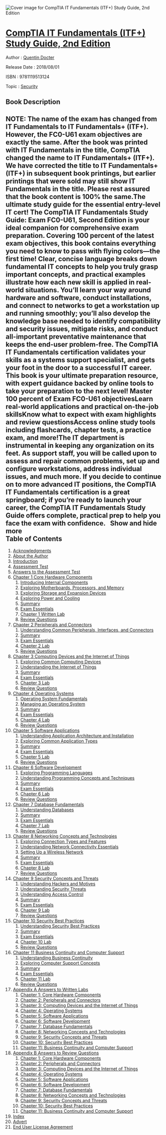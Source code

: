 ![Cover image for CompTIA IT Fundamentals (ITF+) Study Guide, 2nd Edition](https://imgdetail.ebookreading.net/cover/cover/20200215/EB9781119513124.jpg)

[CompTIA IT Fundamentals (ITF+) Study Guide, 2nd Edition](https://ebookreading.net/view/book/CompTIA+IT+Fundamentals+%28ITF%2B%29+Study+Guide%2C+2nd+Edition-EB9781119513124_1.html "CompTIA IT Fundamentals (ITF+) Study Guide, 2nd Edition")
====================================================================================================================

Author : [Quentin Docter](https://ebookreading.net/search/author/Quentin+Docter)

Release Date : 2018/08/01

ISBN : 9781119513124

Topic : [Security](https://ebookreading.net/search/category/security)

Book Description
-----------------

 NOTE: The name of the exam has changed from IT Fundamentals to IT Fundamentals+ (ITF+). However, the FC0-U61 exam objectives are exactly the same. After the book was printed with IT Fundamentals in the title, CompTIA changed the name to IT Fundamentals+ (ITF+). We have corrected the title to IT Fundamentals+ (ITF+) in subsequent book printings, but earlier printings that were sold may still show IT Fundamentals in the title. Please rest assured that the book content is 100% the same.The ultimate study guide for the essential entry-level IT cert!
The CompTIA IT Fundamentals Study Guide: Exam FC0-U61, Second Edition is your ideal companion for comprehensive exam preparation. Covering 100 percent of the latest exam objectives, this book contains everything you need to know to pass with flying colors—the first time! Clear, concise language breaks down fundamental IT concepts to help you truly grasp important concepts, and practical examples illustrate how each new skill is applied in real-world situations. You’ll learn your way around hardware and software, conduct installations, and connect to networks to get a workstation up and running smoothly; you’ll also develop the knowledge base needed to identify compatibility and security issues, mitigate risks, and conduct all-important preventative maintenance that keeps the end-user problem-free.
The CompTIA IT Fundamentals certification validates your skills as a systems support specialist, and gets your foot in the door to a successful IT career. This book is your ultimate preparation resource, with expert guidance backed by online tools to take your preparation to the next level!
Master 100 percent of Exam FC0-U61 objectivesLearn real-world applications and practical on-the-job skillsKnow what to expect with exam highlights and review questionsAccess online study tools including flashcards, chapter tests, a practice exam, and more!The IT department is instrumental in keeping any organization on its feet. As support staff, you will be called upon to assess and repair common problems, set up and configure workstations, address individual issues, and much more. If you decide to continue on to more advanced IT positions, the CompTIA IT Fundamentals certification is a great springboard; if you’re ready to launch your career, the CompTIA IT Fundamentals Study Guide offers complete, practical prep to help you face the exam with confidence.  
        Show and hide more                
Table of Contents
-----------------

1. [Acknowledgments](https://ebookreading.net/view/book/CompTIA+IT+Fundamentals+%28ITF%2B%29+Study+Guide%2C+2nd+Edition-EB9781119513124_6.html)
1. [About the Author](https://ebookreading.net/view/book/CompTIA+IT+Fundamentals+%28ITF%2B%29+Study+Guide%2C+2nd+Edition-EB9781119513124_7.html)
1. [Introduction](https://ebookreading.net/view/book/CompTIA+IT+Fundamentals+%28ITF%2B%29+Study+Guide%2C+2nd+Edition-EB9781119513124_10.html)
1. [Assessment Test](https://ebookreading.net/view/book/CompTIA+IT+Fundamentals+%28ITF%2B%29+Study+Guide%2C+2nd+Edition-EB9781119513124_11.html)
1. [Answers to the Assessment Test](https://ebookreading.net/view/book/CompTIA+IT+Fundamentals+%28ITF%2B%29+Study+Guide%2C+2nd+Edition-EB9781119513124_12.html)
1. [Chapter 1 Core Hardware Components](https://ebookreading.net/view/book/CompTIA+IT+Fundamentals+%28ITF%2B%29+Study+Guide%2C+2nd+Edition-EB9781119513124_13.html)
    1. [Introducing Internal Components](https://ebookreading.net/view/book/CompTIA+IT+Fundamentals+%28ITF%2B%29+Study+Guide%2C+2nd+Edition-EB9781119513124_13.html#c1_usec0002)
    1. [Exploring Motherboards, Processors, and Memory](https://ebookreading.net/view/book/CompTIA+IT+Fundamentals+%28ITF%2B%29+Study+Guide%2C+2nd+Edition-EB9781119513124_13.html#c1_usec0003)
    1. [Exploring Storage and Expansion Devices](https://ebookreading.net/view/book/CompTIA+IT+Fundamentals+%28ITF%2B%29+Study+Guide%2C+2nd+Edition-EB9781119513124_13.html#c1_usec0028)
    1. [Exploring Power and Cooling](https://ebookreading.net/view/book/CompTIA+IT+Fundamentals+%28ITF%2B%29+Study+Guide%2C+2nd+Edition-EB9781119513124_13.html#c1_usec0038)
    1. [Summary](https://ebookreading.net/view/book/CompTIA+IT+Fundamentals+%28ITF%2B%29+Study+Guide%2C+2nd+Edition-EB9781119513124_13.html#c1_usec0045)
    1. [Exam Essentials](https://ebookreading.net/view/book/CompTIA+IT+Fundamentals+%28ITF%2B%29+Study+Guide%2C+2nd+Edition-EB9781119513124_13.html#c1_usec0046)
    1. [Chapter 1 Written Lab](https://ebookreading.net/view/book/CompTIA+IT+Fundamentals+%28ITF%2B%29+Study+Guide%2C+2nd+Edition-EB9781119513124_13.html#c1_usec0047)
    1. [Review Questions](https://ebookreading.net/view/book/CompTIA+IT+Fundamentals+%28ITF%2B%29+Study+Guide%2C+2nd+Edition-EB9781119513124_13.html#c01-exsec-0001)
1. [Chapter 2 Peripherals and Connectors](https://ebookreading.net/view/book/CompTIA+IT+Fundamentals+%28ITF%2B%29+Study+Guide%2C+2nd+Edition-EB9781119513124_14.html)
    1. [Understanding Common Peripherals, Interfaces, and Connectors](https://ebookreading.net/view/book/CompTIA+IT+Fundamentals+%28ITF%2B%29+Study+Guide%2C+2nd+Edition-EB9781119513124_14.html#c2_usec0002)
    1. [Summary](https://ebookreading.net/view/book/CompTIA+IT+Fundamentals+%28ITF%2B%29+Study+Guide%2C+2nd+Edition-EB9781119513124_14.html#c2_usec0064)
    1. [Exam Essentials](https://ebookreading.net/view/book/CompTIA+IT+Fundamentals+%28ITF%2B%29+Study+Guide%2C+2nd+Edition-EB9781119513124_14.html#c2_usec0065)
    1. [Chapter 2 Lab](https://ebookreading.net/view/book/CompTIA+IT+Fundamentals+%28ITF%2B%29+Study+Guide%2C+2nd+Edition-EB9781119513124_14.html#c2_usec0066)
    1. [Review Questions](https://ebookreading.net/view/book/CompTIA+IT+Fundamentals+%28ITF%2B%29+Study+Guide%2C+2nd+Edition-EB9781119513124_14.html#c02-exsec-0001)
1. [Chapter 3 Computing Devices and the Internet of Things](https://ebookreading.net/view/book/CompTIA+IT+Fundamentals+%28ITF%2B%29+Study+Guide%2C+2nd+Edition-EB9781119513124_15.html)
    1. [Exploring Common Computing Devices](https://ebookreading.net/view/book/CompTIA+IT+Fundamentals+%28ITF%2B%29+Study+Guide%2C+2nd+Edition-EB9781119513124_15.html#c3_usec0002)
    1. [Understanding the Internet of Things](https://ebookreading.net/view/book/CompTIA+IT+Fundamentals+%28ITF%2B%29+Study+Guide%2C+2nd+Edition-EB9781119513124_15.html#c3_usec0032)
    1. [Summary](https://ebookreading.net/view/book/CompTIA+IT+Fundamentals+%28ITF%2B%29+Study+Guide%2C+2nd+Edition-EB9781119513124_15.html#c3_usec0046)
    1. [Exam Essentials](https://ebookreading.net/view/book/CompTIA+IT+Fundamentals+%28ITF%2B%29+Study+Guide%2C+2nd+Edition-EB9781119513124_15.html#c3_usec0047)
    1. [Chapter 3 Lab](https://ebookreading.net/view/book/CompTIA+IT+Fundamentals+%28ITF%2B%29+Study+Guide%2C+2nd+Edition-EB9781119513124_15.html#c3_usec0048)
    1. [Review Questions](https://ebookreading.net/view/book/CompTIA+IT+Fundamentals+%28ITF%2B%29+Study+Guide%2C+2nd+Edition-EB9781119513124_15.html#c03-exsec-0001)
1. [Chapter 4 Operating Systems](https://ebookreading.net/view/book/CompTIA+IT+Fundamentals+%28ITF%2B%29+Study+Guide%2C+2nd+Edition-EB9781119513124_16.html)
    1. [Operating System Fundamentals](https://ebookreading.net/view/book/CompTIA+IT+Fundamentals+%28ITF%2B%29+Study+Guide%2C+2nd+Edition-EB9781119513124_16.html#c4_usec0002)
    1. [Managing an Operating System](https://ebookreading.net/view/book/CompTIA+IT+Fundamentals+%28ITF%2B%29+Study+Guide%2C+2nd+Edition-EB9781119513124_16.html#c4_usec0039)
    1. [Summary](https://ebookreading.net/view/book/CompTIA+IT+Fundamentals+%28ITF%2B%29+Study+Guide%2C+2nd+Edition-EB9781119513124_16.html#c4_usec0053)
    1. [Exam Essentials](https://ebookreading.net/view/book/CompTIA+IT+Fundamentals+%28ITF%2B%29+Study+Guide%2C+2nd+Edition-EB9781119513124_16.html#c4_usec0054)
    1. [Chapter 4 Lab](https://ebookreading.net/view/book/CompTIA+IT+Fundamentals+%28ITF%2B%29+Study+Guide%2C+2nd+Edition-EB9781119513124_16.html#c4_usec0055)
    1. [Review Questions](https://ebookreading.net/view/book/CompTIA+IT+Fundamentals+%28ITF%2B%29+Study+Guide%2C+2nd+Edition-EB9781119513124_16.html#c04-exsec-0001)
1. [Chapter 5 Software Applications](https://ebookreading.net/view/book/CompTIA+IT+Fundamentals+%28ITF%2B%29+Study+Guide%2C+2nd+Edition-EB9781119513124_17.html)
    1. [Understanding Application Architecture and Installation](https://ebookreading.net/view/book/CompTIA+IT+Fundamentals+%28ITF%2B%29+Study+Guide%2C+2nd+Edition-EB9781119513124_17.html#c5_usec0002)
    1. [Exploring Common Application Types](https://ebookreading.net/view/book/CompTIA+IT+Fundamentals+%28ITF%2B%29+Study+Guide%2C+2nd+Edition-EB9781119513124_17.html#c5_usec0021)
    1. [Summary](https://ebookreading.net/view/book/CompTIA+IT+Fundamentals+%28ITF%2B%29+Study+Guide%2C+2nd+Edition-EB9781119513124_17.html#c5_usec0063)
    1. [Exam Essentials](https://ebookreading.net/view/book/CompTIA+IT+Fundamentals+%28ITF%2B%29+Study+Guide%2C+2nd+Edition-EB9781119513124_17.html#c5_usec0064)
    1. [Chapter 5 Lab](https://ebookreading.net/view/book/CompTIA+IT+Fundamentals+%28ITF%2B%29+Study+Guide%2C+2nd+Edition-EB9781119513124_17.html#c5_usec0065)
    1. [Review Questions](https://ebookreading.net/view/book/CompTIA+IT+Fundamentals+%28ITF%2B%29+Study+Guide%2C+2nd+Edition-EB9781119513124_17.html#c05-exsec-0001)
1. [Chapter 6 Software Development](https://ebookreading.net/view/book/CompTIA+IT+Fundamentals+%28ITF%2B%29+Study+Guide%2C+2nd+Edition-EB9781119513124_18.html)
    1. [Exploring Programming Languages](https://ebookreading.net/view/book/CompTIA+IT+Fundamentals+%28ITF%2B%29+Study+Guide%2C+2nd+Edition-EB9781119513124_18.html#c6_1)
    1. [Understanding Programming Concepts and Techniques](https://ebookreading.net/view/book/CompTIA+IT+Fundamentals+%28ITF%2B%29+Study+Guide%2C+2nd+Edition-EB9781119513124_18.html#c6_2)
    1. [Summary](https://ebookreading.net/view/book/CompTIA+IT+Fundamentals+%28ITF%2B%29+Study+Guide%2C+2nd+Edition-EB9781119513124_18.html#c6_3)
    1. [Exam Essentials](https://ebookreading.net/view/book/CompTIA+IT+Fundamentals+%28ITF%2B%29+Study+Guide%2C+2nd+Edition-EB9781119513124_18.html#c6_4)
    1. [Chapter 6 Lab](https://ebookreading.net/view/book/CompTIA+IT+Fundamentals+%28ITF%2B%29+Study+Guide%2C+2nd+Edition-EB9781119513124_18.html#c6_5)
    1. [Review Questions](https://ebookreading.net/view/book/CompTIA+IT+Fundamentals+%28ITF%2B%29+Study+Guide%2C+2nd+Edition-EB9781119513124_18.html#c6-exsec-0001)
1. [Chapter 7 Database Fundamentals](https://ebookreading.net/view/book/CompTIA+IT+Fundamentals+%28ITF%2B%29+Study+Guide%2C+2nd+Edition-EB9781119513124_19.html)
    1. [Understanding Databases](https://ebookreading.net/view/book/CompTIA+IT+Fundamentals+%28ITF%2B%29+Study+Guide%2C+2nd+Edition-EB9781119513124_19.html#c7_usec0002)
    1. [Summary](https://ebookreading.net/view/book/CompTIA+IT+Fundamentals+%28ITF%2B%29+Study+Guide%2C+2nd+Edition-EB9781119513124_19.html#c7_usec0027)
    1. [Exam Essentials](https://ebookreading.net/view/book/CompTIA+IT+Fundamentals+%28ITF%2B%29+Study+Guide%2C+2nd+Edition-EB9781119513124_19.html#c7_usec0028)
    1. [Chapter 7 Lab](https://ebookreading.net/view/book/CompTIA+IT+Fundamentals+%28ITF%2B%29+Study+Guide%2C+2nd+Edition-EB9781119513124_19.html#c7_usec0029)
    1. [Review Questions](https://ebookreading.net/view/book/CompTIA+IT+Fundamentals+%28ITF%2B%29+Study+Guide%2C+2nd+Edition-EB9781119513124_19.html#c7-exsec-0001)
1. [Chapter 8 Networking Concepts and Technologies](https://ebookreading.net/view/book/CompTIA+IT+Fundamentals+%28ITF%2B%29+Study+Guide%2C+2nd+Edition-EB9781119513124_20.html)
    1. [Exploring Connection Types and Features](https://ebookreading.net/view/book/CompTIA+IT+Fundamentals+%28ITF%2B%29+Study+Guide%2C+2nd+Edition-EB9781119513124_20.html#c8_usec0002)
    1. [Understanding Network Connectivity Essentials](https://ebookreading.net/view/book/CompTIA+IT+Fundamentals+%28ITF%2B%29+Study+Guide%2C+2nd+Edition-EB9781119513124_20.html#c8_usec0019)
    1. [Setting Up a Wireless Network](https://ebookreading.net/view/book/CompTIA+IT+Fundamentals+%28ITF%2B%29+Study+Guide%2C+2nd+Edition-EB9781119513124_20.html#c8_usec0037)
    1. [Summary](https://ebookreading.net/view/book/CompTIA+IT+Fundamentals+%28ITF%2B%29+Study+Guide%2C+2nd+Edition-EB9781119513124_20.html#c8_usec0056)
    1. [Exam Essentials](https://ebookreading.net/view/book/CompTIA+IT+Fundamentals+%28ITF%2B%29+Study+Guide%2C+2nd+Edition-EB9781119513124_20.html#c8_usec0057)
    1. [Chapter 8 Lab](https://ebookreading.net/view/book/CompTIA+IT+Fundamentals+%28ITF%2B%29+Study+Guide%2C+2nd+Edition-EB9781119513124_20.html#c8_usec0058)
    1. [Review Questions](https://ebookreading.net/view/book/CompTIA+IT+Fundamentals+%28ITF%2B%29+Study+Guide%2C+2nd+Edition-EB9781119513124_20.html#c8-exsec-0001)
1. [Chapter 9 Security Concepts and Threats](https://ebookreading.net/view/book/CompTIA+IT+Fundamentals+%28ITF%2B%29+Study+Guide%2C+2nd+Edition-EB9781119513124_21.html)
    1. [Understanding Hackers and Motives](https://ebookreading.net/view/book/CompTIA+IT+Fundamentals+%28ITF%2B%29+Study+Guide%2C+2nd+Edition-EB9781119513124_21.html#c9_usec0002)
    1. [Understanding Security Threats](https://ebookreading.net/view/book/CompTIA+IT+Fundamentals+%28ITF%2B%29+Study+Guide%2C+2nd+Edition-EB9781119513124_21.html#c9_usec0003)
    1. [Understanding Access Control](https://ebookreading.net/view/book/CompTIA+IT+Fundamentals+%28ITF%2B%29+Study+Guide%2C+2nd+Edition-EB9781119513124_21.html#c9_usec0037)
    1. [Summary](https://ebookreading.net/view/book/CompTIA+IT+Fundamentals+%28ITF%2B%29+Study+Guide%2C+2nd+Edition-EB9781119513124_21.html#c9_usec0048)
    1. [Exam Essentials](https://ebookreading.net/view/book/CompTIA+IT+Fundamentals+%28ITF%2B%29+Study+Guide%2C+2nd+Edition-EB9781119513124_21.html#c9_usec0049)
    1. [Chapter 9 Lab](https://ebookreading.net/view/book/CompTIA+IT+Fundamentals+%28ITF%2B%29+Study+Guide%2C+2nd+Edition-EB9781119513124_21.html#c9_usec0050)
    1. [Review Questions](https://ebookreading.net/view/book/CompTIA+IT+Fundamentals+%28ITF%2B%29+Study+Guide%2C+2nd+Edition-EB9781119513124_21.html#c9-exsec-0001)
1. [Chapter 10 Security Best Practices](https://ebookreading.net/view/book/CompTIA+IT+Fundamentals+%28ITF%2B%29+Study+Guide%2C+2nd+Edition-EB9781119513124_22.html)
    1. [Understanding Security Best Practices](https://ebookreading.net/view/book/CompTIA+IT+Fundamentals+%28ITF%2B%29+Study+Guide%2C+2nd+Edition-EB9781119513124_22.html#c10_usec0002)
    1. [Summary](https://ebookreading.net/view/book/CompTIA+IT+Fundamentals+%28ITF%2B%29+Study+Guide%2C+2nd+Edition-EB9781119513124_22.html#c10_usec0030)
    1. [Exam Essentials](https://ebookreading.net/view/book/CompTIA+IT+Fundamentals+%28ITF%2B%29+Study+Guide%2C+2nd+Edition-EB9781119513124_22.html#c10_usec0031)
    1. [Chapter 10 Lab](https://ebookreading.net/view/book/CompTIA+IT+Fundamentals+%28ITF%2B%29+Study+Guide%2C+2nd+Edition-EB9781119513124_22.html#c10_usec0032)
    1. [Review Questions](https://ebookreading.net/view/book/CompTIA+IT+Fundamentals+%28ITF%2B%29+Study+Guide%2C+2nd+Edition-EB9781119513124_22.html#c10-exsec-0001)
1. [Chapter 11 Business Continuity and Computer Support](https://ebookreading.net/view/book/CompTIA+IT+Fundamentals+%28ITF%2B%29+Study+Guide%2C+2nd+Edition-EB9781119513124_23.html)
    1. [Understanding Business Continuity](https://ebookreading.net/view/book/CompTIA+IT+Fundamentals+%28ITF%2B%29+Study+Guide%2C+2nd+Edition-EB9781119513124_23.html#c11_usec0002)
    1. [Exploring Computer Support Concepts](https://ebookreading.net/view/book/CompTIA+IT+Fundamentals+%28ITF%2B%29+Study+Guide%2C+2nd+Edition-EB9781119513124_23.html#c11_usec0018)
    1. [Summary](https://ebookreading.net/view/book/CompTIA+IT+Fundamentals+%28ITF%2B%29+Study+Guide%2C+2nd+Edition-EB9781119513124_23.html#c11_usec0058)
    1. [Exam Essentials](https://ebookreading.net/view/book/CompTIA+IT+Fundamentals+%28ITF%2B%29+Study+Guide%2C+2nd+Edition-EB9781119513124_23.html#c11_usec0059)
    1. [Chapter 11 Lab](https://ebookreading.net/view/book/CompTIA+IT+Fundamentals+%28ITF%2B%29+Study+Guide%2C+2nd+Edition-EB9781119513124_23.html#c11_usec0060)
    1. [Review Questions](https://ebookreading.net/view/book/CompTIA+IT+Fundamentals+%28ITF%2B%29+Study+Guide%2C+2nd+Edition-EB9781119513124_23.html#c11-exsec-0001)
1. [Appendix A Answers to Written Labs](https://ebookreading.net/view/book/CompTIA+IT+Fundamentals+%28ITF%2B%29+Study+Guide%2C+2nd+Edition-EB9781119513124_24.html)
    1. [Chapter 1: Core Hardware Components](https://ebookreading.net/view/book/CompTIA+IT+Fundamentals+%28ITF%2B%29+Study+Guide%2C+2nd+Edition-EB9781119513124_24.html#a01_usec0001)
    1. [Chapter 2: Peripherals and Connectors](https://ebookreading.net/view/book/CompTIA+IT+Fundamentals+%28ITF%2B%29+Study+Guide%2C+2nd+Edition-EB9781119513124_24.html#a01_usec0002)
    1. [Chapter 3: Computing Devices and the Internet of Things](https://ebookreading.net/view/book/CompTIA+IT+Fundamentals+%28ITF%2B%29+Study+Guide%2C+2nd+Edition-EB9781119513124_24.html#a01_usec0003)
    1. [Chapter 4: Operating Systems](https://ebookreading.net/view/book/CompTIA+IT+Fundamentals+%28ITF%2B%29+Study+Guide%2C+2nd+Edition-EB9781119513124_24.html#a01_usec0004)
    1. [Chapter 5: Software Applications](https://ebookreading.net/view/book/CompTIA+IT+Fundamentals+%28ITF%2B%29+Study+Guide%2C+2nd+Edition-EB9781119513124_24.html#a01_usec0005)
    1. [Chapter 6: Software Development](https://ebookreading.net/view/book/CompTIA+IT+Fundamentals+%28ITF%2B%29+Study+Guide%2C+2nd+Edition-EB9781119513124_24.html#a01_usec0006)
    1. [Chapter 7: Database Fundamentals](https://ebookreading.net/view/book/CompTIA+IT+Fundamentals+%28ITF%2B%29+Study+Guide%2C+2nd+Edition-EB9781119513124_24.html#a01_usec0007)
    1. [Chapter 8: Networking Concepts and Technologies](https://ebookreading.net/view/book/CompTIA+IT+Fundamentals+%28ITF%2B%29+Study+Guide%2C+2nd+Edition-EB9781119513124_24.html#a01_usec0008)
    1. [Chapter 9: Security Concepts and Threats](https://ebookreading.net/view/book/CompTIA+IT+Fundamentals+%28ITF%2B%29+Study+Guide%2C+2nd+Edition-EB9781119513124_24.html#a01_usec0009)
    1. [Chapter 10: Security Best Practices](https://ebookreading.net/view/book/CompTIA+IT+Fundamentals+%28ITF%2B%29+Study+Guide%2C+2nd+Edition-EB9781119513124_24.html#a01_usec0009a)
    1. [Chapter 11: Business Continuity and Computer Support](https://ebookreading.net/view/book/CompTIA+IT+Fundamentals+%28ITF%2B%29+Study+Guide%2C+2nd+Edition-EB9781119513124_24.html#a01_usec0010)
1. [Appendix B Answers to Review Questions](https://ebookreading.net/view/book/CompTIA+IT+Fundamentals+%28ITF%2B%29+Study+Guide%2C+2nd+Edition-EB9781119513124_25.html)
    1. [Chapter 1: Core Hardware Components](https://ebookreading.net/view/book/CompTIA+IT+Fundamentals+%28ITF%2B%29+Study+Guide%2C+2nd+Edition-EB9781119513124_25.html#b02_usec0001)
    1. [Chapter 2: Peripherals and Connectors](https://ebookreading.net/view/book/CompTIA+IT+Fundamentals+%28ITF%2B%29+Study+Guide%2C+2nd+Edition-EB9781119513124_25.html#b02_usec0002)
    1. [Chapter 3: Computing Devices and the Internet of Things](https://ebookreading.net/view/book/CompTIA+IT+Fundamentals+%28ITF%2B%29+Study+Guide%2C+2nd+Edition-EB9781119513124_25.html#b02_usec0003)
    1. [Chapter 4: Operating Systems](https://ebookreading.net/view/book/CompTIA+IT+Fundamentals+%28ITF%2B%29+Study+Guide%2C+2nd+Edition-EB9781119513124_25.html#b02_usec0004)
    1. [Chapter 5: Software Applications](https://ebookreading.net/view/book/CompTIA+IT+Fundamentals+%28ITF%2B%29+Study+Guide%2C+2nd+Edition-EB9781119513124_25.html#b02_usec0005)
    1. [Chapter 6: Software Development](https://ebookreading.net/view/book/CompTIA+IT+Fundamentals+%28ITF%2B%29+Study+Guide%2C+2nd+Edition-EB9781119513124_25.html#b02_usec0006)
    1. [Chapter 7: Database Fundamentals](https://ebookreading.net/view/book/CompTIA+IT+Fundamentals+%28ITF%2B%29+Study+Guide%2C+2nd+Edition-EB9781119513124_25.html#b02_usec0007)
    1. [Chapter 8: Networking Concepts and Technologies](https://ebookreading.net/view/book/CompTIA+IT+Fundamentals+%28ITF%2B%29+Study+Guide%2C+2nd+Edition-EB9781119513124_25.html#b02_usec0008)
    1. [Chapter 9: Security Concepts and Threats](https://ebookreading.net/view/book/CompTIA+IT+Fundamentals+%28ITF%2B%29+Study+Guide%2C+2nd+Edition-EB9781119513124_25.html#b02_usec0009)
    1. [Chapter 10: Security Best Practices](https://ebookreading.net/view/book/CompTIA+IT+Fundamentals+%28ITF%2B%29+Study+Guide%2C+2nd+Edition-EB9781119513124_25.html#b02_usec0010)
    1. [Chapter 11: Business Continuity and Computer Support](https://ebookreading.net/view/book/CompTIA+IT+Fundamentals+%28ITF%2B%29+Study+Guide%2C+2nd+Edition-EB9781119513124_25.html#b02_usec0011)
1. [Index](https://ebookreading.net/view/book/CompTIA+IT+Fundamentals+%28ITF%2B%29+Study+Guide%2C+2nd+Edition-EB9781119513124_26.html)
1. [Advert](https://ebookreading.net/view/book/CompTIA+IT+Fundamentals+%28ITF%2B%29+Study+Guide%2C+2nd+Edition-EB9781119513124_27.html)
1. [End User License Agreement](https://ebookreading.net/view/book/CompTIA+IT+Fundamentals+%28ITF%2B%29+Study+Guide%2C+2nd+Edition-EB9781119513124_28.html)
